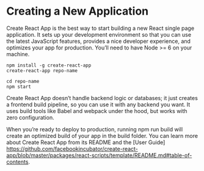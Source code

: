 # Creating a New Application

Create React App is the best way to start building a new React single page application. It sets up your development environment 
so that you can use the latest JavaScript features, provides a nice developer experience, and optimizes your app for production. 
You’ll need to have Node >= 6 on your machine.
```
npm install -g create-react-app
create-react-app repo-name

cd repo-name
npm start
```

Create React App doesn’t handle backend logic or databases; it just creates a frontend build pipeline, so you can use it with any backend you want. It uses build tools like Babel and webpack under the hood, but works with zero configuration.

When you’re ready to deploy to production, running npm run build will create an optimized build of your app in the build folder. You can learn more about Create React App from its README and the [User Guide] https://github.com/facebookincubator/create-react-app/blob/master/packages/react-scripts/template/README.md#table-of-contents.


